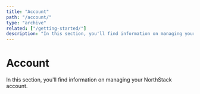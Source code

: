 ```yaml
---
title: "Account"
path: "/account/"
type: "archive"
related: ["/getting-started/"]
description: "In this section, you'll find information on managing your NorthStack account."
---
```


# Account

In this section, you'll find information on managing your NorthStack account.